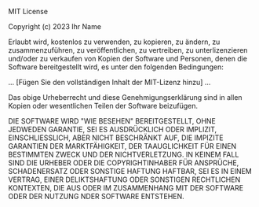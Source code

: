 MIT License

Copyright (c) 2023 Ihr Name

Erlaubt wird, kostenlos zu verwenden, zu kopieren, zu ändern, zu zusammenzuführen, zu veröffentlichen, zu vertreiben, zu unterlizenzieren und/oder zu verkaufen von Kopien der Software und Personen, denen die Software bereitgestellt wird, es unter den folgenden Bedingungen:

... [Fügen Sie den vollständigen Inhalt der MIT-Lizenz hinzu] ...

Das obige Urheberrecht und diese Genehmigungserklärung sind in allen Kopien oder wesentlichen Teilen der Software beizufügen.

DIE SOFTWARE WIRD "WIE BESEHEN" BEREITGESTELLT, OHNE JEDWEDEN GARANTIE, SEI ES AUSDRÜCKLICH ODER IMPLIZIT, EINSCHLIESSLICH, ABER NICHT BESCHRÄNKT AUF, DIE IMPIZITE GARANTIEN DER MARKTFÄHIGKEIT, DER TAAUGLICHKEIT FÜR EINEN BESTIMMTEN ZWECK UND DER NICHTVERLETZUNG. IN KEINEM FALL SIND DIE URHEBER ODER DIE COPYRIGHTINHABER FÜR ANSPRÜCHE, SCHADENERSATZ ODER SONSTIGE HAFTUNG HAFTBAR, SEI ES IN EINEM VERTRAG, EINER DELIKTSHAFTUNG ODER SONSTIGEN RECHTLICHEN KONTEXTEN, DIE AUS ODER IM ZUSAMMENHANG MIT DER SOFTWARE ODER DER NUTZUNG NDER SOFTWARE ENTSTEHEN.